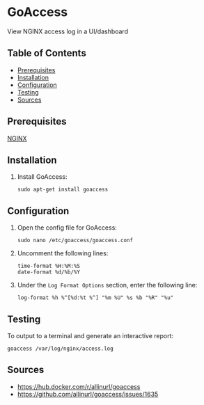 # GoAccess

View NGINX access log in a UI/dashboard

## Table of Contents

- [Prerequisites](#prerequisites)
- [Installation](#installation)
- [Configuration](#configuration)
- [Testing](#testing)
- [Sources](#sources)

## Prerequisites

[NGINX](/Pi-Guide/NGINX.md)

## Installation

1. Install GoAccess:
   ```
   sudo apt-get install goaccess
   ```

## Configuration

1. Open the config file for GoAccess:
   ```
   sudo nano /etc/goaccess/goaccess.conf
   ```
2. Uncomment the following lines:
   ```
   time-format %H:%M:%S
   date-format %d/%b/%Y
   ```
3. Under the `Log Format Options` section, enter the following line:
   ```
   log-format %h %^[%d:%t %^] "%m %U" %s %b "%R" "%u"
   ```

## Testing

To output to a terminal and generate an interactive report:

```
goaccess /var/log/nginx/access.log
```

## Sources

- https://hub.docker.com/r/allinurl/goaccess
- https://github.com/allinurl/goaccess/issues/1635
